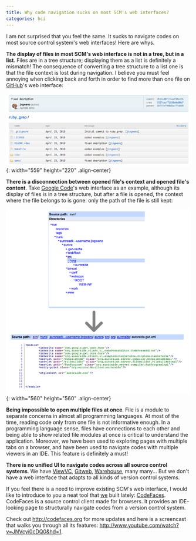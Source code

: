 ```yaml
---
title: Why code navigation sucks on most SCM's web interfaces?
categories: hci
---
```


I am not surprised that you feel the same. It sucks to navigate codes on most source control system's web interfaces! <!--more--> Here are whys.

**The display of files in most SCM's web interface is not in a tree, but in a list**. Files are in a tree structure; displaying them as a list is definitely a mismatch! The consequence of converting a tree structure to a list one is that the file context is lost during navigation. I believe you must feel annoying when clicking back and forth in order to find more than one file on [GitHub][1]'s web interface: 

![GitHub](/assets/images/posts/github.png){: width="559" height="220" .align-center}

**There is a disconnection between opened file's context and opened file's content**. Take <a href="http://code.google.com/" target="_blank">Google Code</a>'s web interface as an example, although its display of files is in a tree structure, but after a file is opened, the context where the file belongs to is gone: only the path of the file is still kept:

![Google Code](/assets/images/posts/google_code.png){: width="560" height="560" .align-center}

**Being impossible to open multiple files at once**. File is a module to separate concerns in almost all programming languages. At most of the time, reading code only from one file is not informative enough. In a programming language sense, files have connections to each other and being able to show related file modules at once is critical to understand the application. Moreover, we have been used to exploring pages with multiple tabs on a browser, and have been used to navigate codes with multiple viewers in an IDE. This feature is definitely a must!

**There is no unified UI to navigate codes across all source control systems**. We have [ViewVC][2], [Gitweb][3], [Warehouse][4], many many... But we don't have a web interface that adapts to all kinds of version control systems.

If you feel there is a need to improve existing SCM's web interface, I would like to introduce to you a neat tool that [we][5] built lately: [CodeFaces][6].  CodeFaces is a source control client made for browsers. It provides an IDE-looking page to structurally navigate codes from a version control system.

Check out <http://codefaces.org> for more updates and here is a screencast that walks you through all its features: <http://www.youtube.com/watch?v=JNVcyi0cDQ0&hd=1>.

[1]: http://github.com/
[2]: http://www.viewvc.org/
[3]: https://git.wiki.kernel.org/index.php/Gitweb
[4]: http://www.warehouseapp.com/
[5]: http://codefaces.com/about/
[6]: http://codefaces.org
